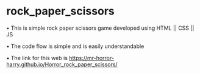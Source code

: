 # rock_paper_scissors

•  This is simple rock paper scissors game developed using HTML || CSS || JS

•  The code flow is simple and is easily understandable

•  The link for this web is https://mr-horror-harry.github.io/Horror_rock_paper_scissors/
